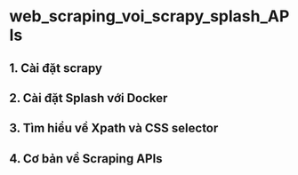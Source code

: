 # web_scraping_voi_scrapy_splash_APIs
## 1. Cài đặt scrapy
## 2. Cài đặt Splash với Docker
## 3. Tìm hiểu về Xpath và CSS selector
## 4. Cơ bản về Scraping APIs
